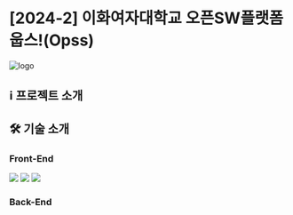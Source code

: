 # [2024-2] 이화여자대학교 오픈SW플랫폼 웁스!(Opss) 
![logo](https://github.com/user-attachments/assets/da2332b0-fe96-4c2f-bb0f-9efdd3468b13)

## ℹ️ 프로젝트 소개

## 🛠️ 기술 소개

### Front-End
<img src="https://img.shields.io/badge/HTML-%23E34F26?style=flat&logo=HTML5&logoColor=white"> <img src="https://img.shields.io/badge/CSS-%231572B6?style=flat&logo=CSS3&logoColor=white"> <img src="https://img.shields.io/badge/Javascript-%23F7DF1E?style=flat&logo=Javascript&logoColor=white">

### Back-End
